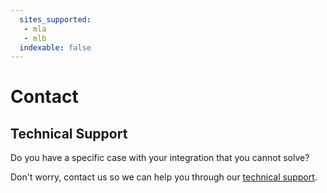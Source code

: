 ```yaml
---
  sites_supported:
   - mla
   - mlb
  indexable: false
---
```


# Contact

## Technical Support

Do you have a specific case with your integration that you cannot solve?

Don't worry, contact us so we can help you through our [technical support](https://www.mercadopago[FAKER][URL][DOMAIN]/developers/es/support).
